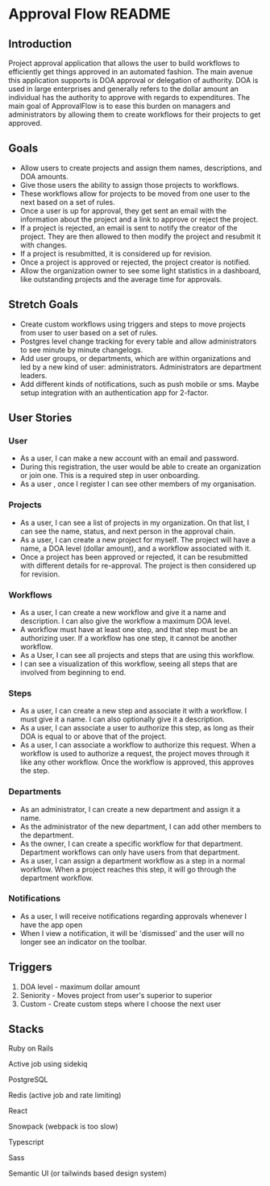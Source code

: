 # Approval Flow README

## Introduction

Project approval application that allows the user to build workflows to efficiently get things approved in an automated fashion. The main avenue this application supports is DOA approval or delegation of authority. DOA is used in large enterprises and generally refers to the dollar amount an individual has the authority to approve with regards to expenditures. The main goal of  ApprovalFlow is to ease this burden on managers and administrators by allowing them to create workflows for their projects to get approved.  

## Goals

- Allow users to create projects and assign them names, descriptions, and DOA amounts.
- Give those users the ability to assign those projects to workflows.
- These workflows allow for projects to be moved from one user to the next based on a set of rules.
- Once a user is up for approval, they get sent an email with the information about the project and a link to approve or reject the project.
- If a project is rejected, an email is sent to notify the creator of the project. They are then allowed to then modify the project and resubmit it with changes.
- If a project is resubmitted, it is considered up for revision.
- Once a project is approved or rejected, the project creator is notified.
- Allow the organization owner to see some light statistics in a dashboard, like outstanding projects and the average time for approvals.

## Stretch Goals

- Create custom workflows using triggers and steps to move projects from user to user based on a set of rules.
- Postgres level change tracking for every table and allow administrators to see minute by minute changelogs.
- Add user groups, or departments, which are within organizations and led by a new kind of user: administrators. Administrators are department leaders.
- Add different kinds of notifications, such as push mobile or sms. Maybe setup integration with an authentication app for 2-factor.

## User Stories

### User

- As a user, I can make a new account with an email and password.
- During this registration, the user would be able to create an organization or join one. This is a required step in user onboarding.
- As a user , once I register I can see other members of my organisation.

### Projects

- As a user, I can see a list of projects in my organization. On that list, I can see the name, status, and next person in the approval chain.
- As a user, I can create a new project for myself. The project will have a name, a DOA level (dollar amount), and a workflow associated with it.
- Once a project has been approved or rejected, it can be resubmitted with different details for re-approval. The project is then considered up for revision.

### Workflows

- As a user, I can create a new workflow and give it a name and description. I can also give the workflow a maximum DOA level.
- A workflow must have at least one step, and that step must be an authorizing user. If a workflow has one step, it cannot be another workflow.
- As a User, I can see all projects and steps that are using this workflow.
- I can see a visualization of this workflow, seeing all steps that are involved from beginning to end.

### Steps

- As a user, I can create a new step and associate it with a workflow. I must give it a name. I can also optionally give it a description.
- As a user, I can associate a user to authorize this step, as long as their DOA is equal to or above that of the project.
- As a user, I can associate a workflow to authorize this request. When a workflow is used to authorize a request, the project moves through it like any other workflow. Once the workflow is approved, this approves the step.

### Departments

- As an administrator, I can create a new department and assign it a name.
- As the administrator of the new department, I can add other members to the department.
- As the owner, I can create a specific workflow for that department. Department workflows can only have users from that department.
- As a user, I can assign a department workflow as a step in a normal workflow. When a project reaches this step, it will go through the department workflow.

### Notifications

- As a user, I will receive notifications regarding approvals whenever I have the app open
- When I view a notification, it will be 'dismissed' and the user will no longer see an indicator on the toolbar.

## Triggers

1. DOA level - maximum dollar amount
2. Seniority - Moves project from user's superior to superior
3. Custom - Create custom steps where I choose the next user 

## Stacks

Ruby on Rails

Active job using sidekiq

PostgreSQL

Redis (active job and rate limiting)

React

Snowpack (webpack is too slow)

Typescript 

Sass

Semantic UI (or tailwinds based design system)
